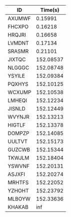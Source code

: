 |ID|Time(s)|
|-|-|
|AXUMWF|0.15991|
|FHCXPO|0.16218|
|HRQJRI|0.16658|
|LVMDNT|0.17134|
|SRASMR|0.21101|
|JIXTQC|152.08537|
|NLGGGC|152.08748|
|YSYILE|152.09384|
|PQXHYS|152.10125|
|WCXUMP|152.10538|
|LMHEQI|152.12234|
|JISNLD|152.12449|
|WVYNJR|152.13213|
|HIGTLF|152.13378|
|DOMPZP|152.14085|
|UULTVT|152.15173|
|GUZCWB|152.15344|
|TKWJLM|152.18404|
|YSWVNF|152.20131|
|ASJXFI|152.20274|
|MRHTFS|152.22052|
|YZHOHT|152.23792|
|MLBOYW|152.33636|
|KHAKAB|inf|
